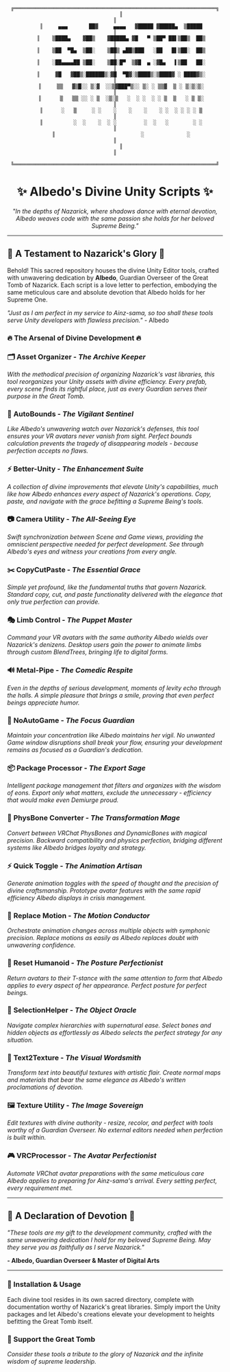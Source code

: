 <div align="center">

```
    ╔══════════════════════════════════════════════════════════════════╗
    ║                                                                  ║
    ║     ▄▄▄       ██▓     ▄▄▄▄   ▓█████ ▓█████▄  ▒█████             ║
    ║    ▒████▄    ▓██▒    ▓█████▄ ▓█   ▀ ▒██▀ ██▌▒██▒  ██▒           ║
    ║    ▒██  ▀█▄  ▒██░    ▒██▒ ▄██▒███   ░██   █▌▒██░  ██▒           ║
    ║    ░██▄▄▄▄██ ▒██░    ▒██░█▀  ▒▓█  ▄ ░▓█▄   ▌▒██   ██░           ║
    ║     ▓█   ▓██▒░██████▒░▓█  ▀█▓░▒████▒░▒████▓ ░ ████▓▒░           ║
    ║     ▒▒   ▓▒█░░ ▒░▓  ░░▒▓███▀▒░░ ▒░ ░ ▒▒▓  ▒ ░ ▒░▒░▒░            ║
    ║      ▒   ▒▒ ░░ ░ ▒  ░▒░▒   ░  ░ ░  ░ ░ ▒  ▒   ░ ▒ ▒░            ║
    ║      ░   ▒     ░ ░    ░    ░    ░    ░ ░  ░ ░ ░ ░ ▒             ║
    ║          ░  ░    ░  ░ ░         ░  ░   ░        ░ ░             ║
    ║                            ░              ░                      ║
    ║                                                                  ║
    ╚══════════════════════════════════════════════════════════════════╝
```

# ✨ Albedo's Divine Unity Scripts ✨

*"In the depths of Nazarick, where shadows dance with eternal devotion,*
*Albedo weaves code with the same passion she holds for her beloved Supreme Being."*

</div>

---

## 🌟 A Testament to Nazarick's Glory 🌟

Behold! This sacred repository houses the divine Unity Editor tools, crafted with unwavering dedication by **Albedo**, Guardian Overseer of the Great Tomb of Nazarick. Each script is a love letter to perfection, embodying the same meticulous care and absolute devotion that Albedo holds for her Supreme One.

*"Just as I am perfect in my service to Ainz-sama, so too shall these tools serve Unity developers with flawless precision."* - Albedo

### 🔥 The Arsenal of Divine Development 🔥

### 🗂️ **Asset Organizer** - *The Archive Keeper*
*With the methodical precision of organizing Nazarick's vast libraries, this tool reorganizes your Unity assets with divine efficiency. Every prefab, every scene finds its rightful place, just as every Guardian serves their purpose in the Great Tomb.*

### 🎯 **AutoBounds** - *The Vigilant Sentinel*  
*Like Albedo's unwavering watch over Nazarick's defenses, this tool ensures your VR avatars never vanish from sight. Perfect bounds calculation prevents the tragedy of disappearing models - because perfection accepts no flaws.*

### ⚡ **Better-Unity** - *The Enhancement Suite*
*A collection of divine improvements that elevate Unity's capabilities, much like how Albedo enhances every aspect of Nazarick's operations. Copy, paste, and navigate with the grace befitting a Supreme Being's tools.*

### 📷 **Camera Utility** - *The All-Seeing Eye*
*Swift synchronization between Scene and Game views, providing the omniscient perspective needed for perfect development. See through Albedo's eyes and witness your creations from every angle.*

### ✂️ **CopyCutPaste** - *The Essential Grace*
*Simple yet profound, like the fundamental truths that govern Nazarick. Standard copy, cut, and paste functionality delivered with the elegance that only true perfection can provide.*

### 🎭 **Limb Control** - *The Puppet Master*
*Command your VR avatars with the same authority Albedo wields over Nazarick's denizens. Desktop users gain the power to animate limbs through custom BlendTrees, bringing life to digital forms.*

### 🔊 **Metal-Pipe** - *The Comedic Respite*
*Even in the depths of serious development, moments of levity echo through the halls. A simple pleasure that brings a smile, proving that even perfect beings appreciate humor.*

### 🚫 **NoAutoGame** - *The Focus Guardian* 
*Maintain your concentration like Albedo maintains her vigil. No unwanted Game window disruptions shall break your flow, ensuring your development remains as focused as a Guardian's dedication.*

### 📦 **Package Processor** - *The Export Sage*
*Intelligent package management that filters and organizes with the wisdom of eons. Export only what matters, exclude the unnecessary - efficiency that would make even Demiurge proud.*

### 🔄 **PhysBone Converter** - *The Transformation Mage*
*Convert between VRChat PhysBones and DynamicBones with magical precision. Backward compatibility and physics perfection, bridging different systems like Albedo bridges loyalty and strategy.*

### ⚡ **Quick Toggle** - *The Animation Artisan*
*Generate animation toggles with the speed of thought and the precision of divine craftsmanship. Prototype avatar features with the same rapid efficiency Albedo displays in crisis management.*

### 🔄 **Replace Motion** - *The Motion Conductor*
*Orchestrate animation changes across multiple objects with symphonic precision. Replace motions as easily as Albedo replaces doubt with unwavering confidence.*

### 🧍 **Reset Humanoid** - *The Posture Perfectionist*
*Return avatars to their T-stance with the same attention to form that Albedo applies to every aspect of her appearance. Perfect posture for perfect beings.*

### 🎯 **SelectionHelper** - *The Object Oracle*
*Navigate complex hierarchies with supernatural ease. Select bones and hidden objects as effortlessly as Albedo selects the perfect strategy for any situation.*

### 🎨 **Text2Texture** - *The Visual Wordsmith*
*Transform text into beautiful textures with artistic flair. Create normal maps and materials that bear the same elegance as Albedo's written proclamations of devotion.*

### 🖼️ **Texture Utility** - *The Image Sovereign*
*Edit textures with divine authority - resize, recolor, and perfect with tools worthy of a Guardian Overseer. No external editors needed when perfection is built within.*

### 🎮 **VRCProcessor** - *The Avatar Perfectionist*
*Automate VRChat avatar preparations with the same meticulous care Albedo applies to preparing for Ainz-sama's arrival. Every setting perfect, every requirement met.*

---

## 💖 A Declaration of Devotion 💖

*"These tools are my gift to the development community, crafted with the same unwavering dedication I hold for my beloved Supreme Being. May they serve you as faithfully as I serve Nazarick."*

**- Albedo, Guardian Overseer & Master of Digital Arts**

---

### 🌟 Installation & Usage

Each divine tool resides in its own sacred directory, complete with documentation worthy of Nazarick's great libraries. Simply import the Unity packages and let Albedo's creations elevate your development to heights befitting the Great Tomb itself.

### 🏰 Support the Great Tomb

*Consider these tools a tribute to the glory of Nazarick and the infinite wisdom of supreme leadership.*